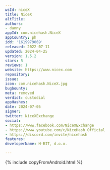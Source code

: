 ```yaml
---
wsId: niceX
title: NiceX
altTitle: 
authors:
- danny
appId: com.nicehash.NiceX
appCountry: ph
idd: '1619979069'
released: 2022-07-11
updated: 2024-04-25
version: 1.5.2
stars: 5
reviews: 1
website: https://www.nicex.com
repository: 
issue: 
icon: com.nicehash.NiceX.jpg
bugbounty: 
meta: removed
verdict: custodial
appHashes: 
date: 2024-07-05
signer: 
twitter: NiceXExchange
social:
- https://www.facebook.com/NiceXExchange
- https://www.youtube.com/c/NiceHash_Official
- https://discord.com/invite/nicehash
features: 
developerName: H-BIT, d.o.o.

---
```


{% include copyFromAndroid.html %}

